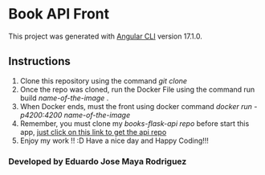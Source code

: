 # Book API Front

This project was generated with [Angular CLI](https://github.com/angular/angular-cli) version 17.1.0.

## Instructions

1. Clone this repository using the command _git clone_
2. Once the repo was cloned, run the Docker File using the command run build _name-of-the-image_ .
3. When Docker ends, must the front using docker command _docker run -p4200:4200 name-of-the-image_
4. Remember, you must clone my _books-flask-api repo_ before start this app, [just click on this link to get the api repo](https://github.com/edopore/books-flask-api)
5. Enjoy my work !! :D
   Have a nice day and Happy Coding!!!

### Developed by Eduardo Jose Maya Rodriguez
